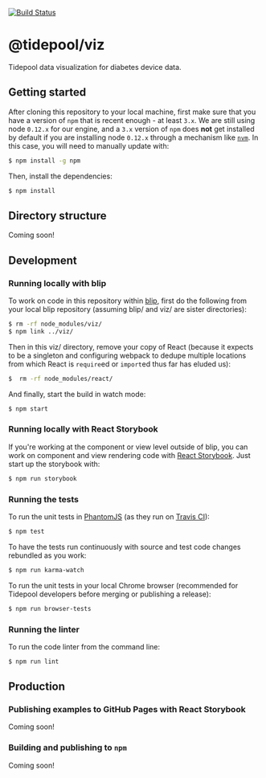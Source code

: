 [![Build Status](https://img.shields.io/travis/tidepool-org/viz/master.svg)](https://travis-ci.org/tidepool-org/viz)

# @tidepool/viz

Tidepool data visualization for diabetes device data.

## Getting started

After cloning this repository to your local machine, first make sure that you have a version of `npm` that is recent enough - at least `3.x`. We are still using node `0.12.x` for our engine, and a `3.x` version of `npm` does **not** get installed by default if you are installing node `0.12.x` through a mechanism like [`nvm`](https://github.com/creationix/nvm 'nvm'). In this case, you will need to manually update with:

```bash
$ npm install -g npm
```

Then, install the dependencies:

```bash
$ npm install
```

## Directory structure

Coming soon!

## Development

### Running locally with blip

To work on code in this repository within [blip](https://github.com/tidepool-org/blip 'Tidepool on GitHub: blip'), first do the following from your local blip repository (assuming blip/ and viz/ are sister directories):

```bash
$ rm -rf node_modules/viz/
$ npm link ../viz/
```

Then in this viz/ directory, remove your copy of React (because it expects to be a singleton and configuring webpack to dedupe multiple locations from which React is `require`ed or `import`ed thus far has eluded us):

```bash
$  rm -rf node_modules/react/
```

And finally, start the build in watch mode:

```bash
$ npm start
```

### Running locally with React Storybook

If you're working at the component or view level outside of blip, you can work on component and view rendering code with [React Storybook](https://github.com/kadirahq/react-storybook 'GitHub: react-storybook'). Just start up the storybook with:

```bash
$ npm run storybook
```

### Running the tests

To run the unit tests in [PhantomJS](http://phantomjs.org/ 'PhantomJS') (as they run on [Travis CI](https://travis-ci.org/ 'Travis CI')):

```bash
$ npm test
```

To have the tests run continuously with source and test code changes rebundled as you work:

```bash
$ npm run karma-watch
```

To run the unit tests in your local Chrome browser (recommended for Tidepool developers before merging or publishing a release):

```bash
$ npm run browser-tests
```

### Running the linter

To run the code linter from the command line:

```bash
$ npm run lint
```

## Production

### Publishing examples to GitHub Pages with React Storybook

Coming soon!

### Building and publishing to `npm`

Coming soon!

